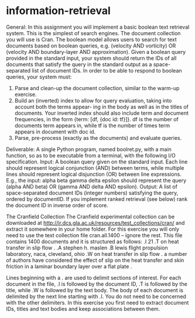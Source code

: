 # information-retrieval

General:
In this assignment you will implement a basic boolean text retrieval system. This is the simplest of search engines. The document collection you will use is Cran. The boolean model allows users to search for text documents based on boolean queries, e.g. (velocity AND vorticity) OR (velocity AND boundary-layer AND approximation).
Given a boolean query provided in the standard input, your system should return the IDs of all documents that satisfy the query in the standard output as a space-separated list of document IDs.
In order to be able to respond to boolean queries, your system must:
1. Parse and clean-up the document collection, similar to the warm-up exercise.
2. Build an (inverted) index to allow for query evaluation, taking into account both the terms appear- ing in the body as well as in the titles of documents. Your inverted index should also include term and document frequencies, in the form {term: [df, {doc id: tf}]}. df is the number of documents term appears in, while tf is the number of times term appears in document with doc id.
3. Parse, pre-process (exactly as the documents) and evaluate queries.

Deliverable:
A single Python program, named boolret.py, with a main function, so as to be executable from a terminal, with the following I/O specification.
Input: A boolean query given on the standard input. Each line should represent logical conjunction (AND) between terms, while multiple lines should represent logical disjunction (OR) between line expressions. E.g., the input:
alpha beta
gamma delta epsilon
should represent the query (alpha AND beta) OR (gamma AND delta AND epsilon).
Output: A list of space-separated document IDs (integer numbers) satisfying the query, ordered by documentID. If you implement ranked retrieval (see below) rank the document ID in inverse order of score.


The Cranfield Collection
The Cranfield experimental collection can be downloaded at http://ir.dcs.gla.ac.uk/resources/test_collections/cran/ and extract it somewhere in your home folder. For this exercise you will only need to use the text collection file cran.all.1400 – ignore the rest. This file contains 1400 documents and it is structured as follows:
.I 21
.T
on heat transfer in slip flow .
.A
stephen h. maslen
.B
lewis flight propulsion laboratory, naca, cleveland, ohio
.W
on heat transfer in slip flow .
a number of authors have considered the effect of slip on the heat
transfer and skin friction in a laminar boundary layer over a flat plate .


Lines beginning with a . are used to delimit sections of interest. For each document in the file, .I is followed by the document ID, .T is followed by the title, while .W is followed by the text body. The body of each document is delimited by the next line starting with .I. You do not need to be concerned with the other delimiters.
In this exercise you first need to extract document IDs, titles and text bodies and keep associations between them.
